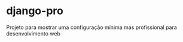 # django-pro
Projeto para mostrar uma configuração mínima mas profissional para desenvolvimento web
